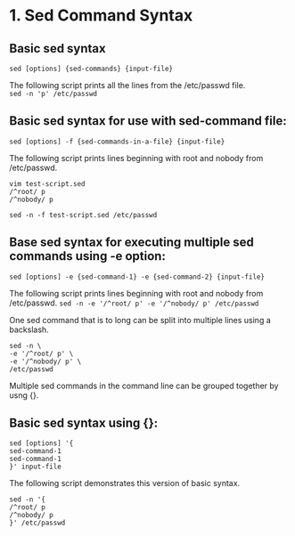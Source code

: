 # 1. Sed Command Syntax

## Basic sed syntax
`sed [options] {sed-commands} {input-file}`

The following script prints all the lines from the /etc/passwd file.  
`sed -n 'p' /etc/passwd`

## Basic sed syntax for use with sed-command file:
`sed [options] -f {sed-commands-in-a-file} {input-file}`

The following script prints lines beginning with root and nobody from /etc/passwd. 
```
vim test-script.sed
/^root/ p
/^nobody/ p

sed -n -f test-script.sed /etc/passwd
```

## Base sed syntax for executing multiple sed commands using -e option:  
`sed [options] -e {sed-command-1} -e {sed-command-2} {input-file}`

The following script prints lines beginning with root and nobody from /etc/passwd.
`sed -n -e '/^root/ p' -e '/^nobody/ p' /etc/passwd`

One sed command that is to long can be split into multiple lines using a backslash.
```
sed -n \
-e '/^root/ p' \
-e '/^nobody/ p' \
/etc/passwd
```

Multiple sed commands in the command line can be grouped together by usng {}.

## Basic sed syntax using {}:
```
sed [options] '{
sed-command-1
sed-command-1
}' input-file
```

The following script demonstrates this version of basic syntax.
```
sed -n '{
/^root/ p
/^nobody/ p
}' /etc/passwd
```
